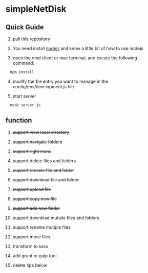 # simpleNetDisk

## Quick Guide

1. pull this repository

2. You need install [nodejs](http://www.nodejs.org/) and know a little bit of how to use nodejs

3. open the cmd client or mac terminal, and excute  the following command:
 
 ```cmd
   npm install
 ```
 
4. modify the file entry you want to manage in the config/env/development.js file

5. start server

 ```cmd
   node server.js
 ```


## function

1. ~~support view local directory~~

2. ~~support navigate folders~~

3. ~~support right menu~~

4. ~~support delete files and folders~~

5. ~~support rename file and folder~~

6. ~~support download file and folder~~

7. ~~support upload file~~

8. ~~support copy new file~~

9. ~~support add new folder~~

10. support download mutiple files and folders

11. support rename mutiple files

12. support move files

13. transform to sass

14. add grunt or gulp tool

15. delete tips below